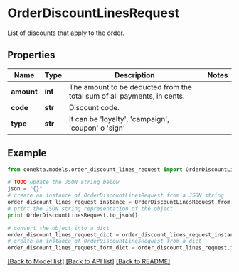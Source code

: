 # OrderDiscountLinesRequest

List of discounts that apply to the order.

## Properties
Name | Type | Description | Notes
------------ | ------------- | ------------- | -------------
**amount** | **int** | The amount to be deducted from the total sum of all payments, in cents. | 
**code** | **str** | Discount code. | 
**type** | **str** | It can be &#39;loyalty&#39;, &#39;campaign&#39;, &#39;coupon&#39; o &#39;sign&#39; | 

## Example

```python
from conekta.models.order_discount_lines_request import OrderDiscountLinesRequest

# TODO update the JSON string below
json = "{}"
# create an instance of OrderDiscountLinesRequest from a JSON string
order_discount_lines_request_instance = OrderDiscountLinesRequest.from_json(json)
# print the JSON string representation of the object
print OrderDiscountLinesRequest.to_json()

# convert the object into a dict
order_discount_lines_request_dict = order_discount_lines_request_instance.to_dict()
# create an instance of OrderDiscountLinesRequest from a dict
order_discount_lines_request_form_dict = order_discount_lines_request.from_dict(order_discount_lines_request_dict)
```
[[Back to Model list]](../README.md#documentation-for-models) [[Back to API list]](../README.md#documentation-for-api-endpoints) [[Back to README]](../README.md)


